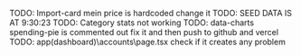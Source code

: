 TODO: Import-card mein price is hardcoded change it
TODO: SEED DATA IS AT 9:30:23
TODO: Category stats not working
TODO: data-charts spending-pie is commented out fix it and then push to github and vercel
TODO: app\(dashboard)\accounts\page.tsx check if it creates any problem
